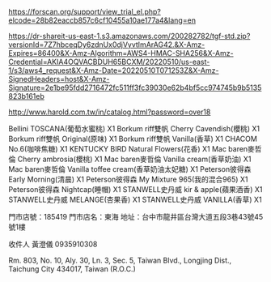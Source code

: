https://forscan.org/support/view_trial_el.php?elcode=28b82eaccb857c6cf10455a10ae177a4&lang=en

https://dr-shareit-us-east-1.s3.amazonaws.com/200282782/tgf-std.zip?versionId=7Z7hbceqDy6zdnUx0djVyvtImArAG42.&X-Amz-Expires=86400&X-Amz-Algorithm=AWS4-HMAC-SHA256&X-Amz-Credential=AKIA4OQVACBDUH65BCXM/20220510/us-east-1/s3/aws4_request&X-Amz-Date=20220510T071253Z&X-Amz-SignedHeaders=host&X-Amz-Signature=2e1be95fdd2716472fc511ff3fc39030e62b4bf5cc974745b9b5135823b161eb

http://www.harold.com.tw/in/catalog.html?password=over18

Bellini TOSCANA(葡萄水蜜桃) X1
Borkum riff雙帆 Cherry Cavendish(櫻桃) X1
Borkum riff雙帆 Original(原味) X1
Borkum riff雙帆 Vanilla(香草) X1
CHACOM No.6(咖啡焦糖) X1
KENTUCKY BIRD Natural Flowers(花香) X1
Mac baren麥哲倫 Cherry ambrosia(櫻桃) X1
Mac baren麥哲倫 Vanilla cream(香草奶油) X1
Mac baren麥哲倫 Vanilla toffee cream(香草奶油太妃糖) X1
Peterson彼得森 Early Morning(清晨) X1
Peterson彼得森 My Mixture 965(我的混合965) X1
Peterson彼得森 Nightcap(睡帽) X1
STANWELL史丹威 kir & apple(蘋果酒香) X1
STANWELL史丹威 MELANGE(杏果香) X1
STANWELL史丹威 VANILLA(香草) X1

門市店號：185419
門市店名：東海	
地址：台中市龍井區台灣大道五段3巷43號45號1樓

收件人
黃澄儀 0935910308


Rm. 803, No. 10, Aly. 30, Ln. 3, Sec. 5, Taiwan Blvd., Longjing Dist., Taichung City 434017, Taiwan (R.O.C.)
